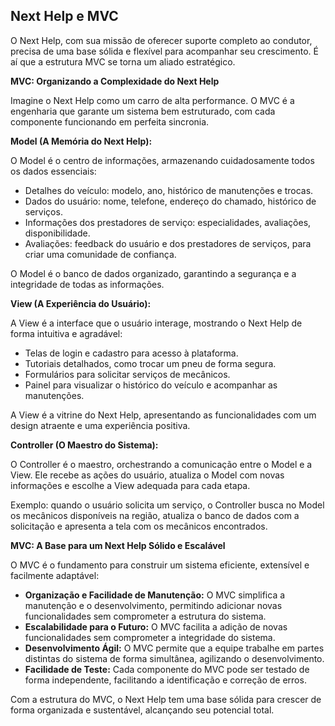 ## Next Help e MVC

O Next Help, com sua missão de oferecer suporte completo ao condutor, precisa de uma base sólida e flexível para acompanhar seu crescimento. É aí que a estrutura MVC se torna um aliado estratégico.

**MVC: Organizando a Complexidade do Next Help**

Imagine o Next Help como um carro de alta performance. O MVC é a engenharia que garante um sistema bem estruturado,  com cada componente  funcionando em perfeita sincronia. 

**Model (A Memória do Next Help):** 

O Model é o centro de informações, armazenando cuidadosamente  todos os dados  essenciais: 

* Detalhes do veículo: modelo, ano, histórico de manutenções e trocas.
* Dados do usuário: nome, telefone, endereço do chamado, histórico de serviços.
* Informações dos prestadores de serviço: especialidades, avaliações,  disponibilidade. 
*  Avaliações:  feedback do usuário e dos prestadores de serviços, para criar uma comunidade de confiança. 

O Model é o banco de dados organizado,  garantindo a  segurança e a integridade  de todas as informações.

**View (A Experiência do Usuário):** 

A View é a interface que o usuário interage,  mostrando o Next Help  de forma  intuitiva  e  agradável:

* Telas de login e cadastro para acesso à plataforma.
* Tutoriais detalhados, como  trocar um pneu de forma segura. 
* Formulários  para solicitar serviços de mecânicos.
* Painel para visualizar o histórico do veículo e acompanhar  as manutenções. 

A View  é a vitrine do  Next Help,  apresentando as funcionalidades com um  design  atraente e uma experiência  positiva.

**Controller (O Maestro do Sistema):**

O Controller é o  maestro,  orchestrando a  comunicação  entre o Model e a View. Ele recebe as ações do usuário, atualiza o Model com novas informações  e escolhe  a  View  adequada para  cada etapa. 

Exemplo: quando o usuário solicita um serviço,  o  Controller busca no Model os mecânicos disponíveis na região, atualiza o banco de dados com a  solicitação e apresenta a tela com  os mecânicos encontrados.

**MVC: A Base para um Next Help  Sólido e Escalável**

O  MVC  é o  fundamento  para  construir um  sistema  eficiente,  extensível  e  facilmente  adaptável: 

* **Organização e  Facilidade de Manutenção:**  O  MVC  simplifica  a  manutenção  e  o  desenvolvimento,  permitindo  adicionar  novas funcionalidades sem comprometer  a estrutura  do sistema.  
* **Escalabilidade para  o Futuro:**  O  MVC  facilita  a  adição de novas  funcionalidades  sem  comprometer a integridade  do  sistema. 
* **Desenvolvimento Ágil:**   O  MVC  permite  que  a equipe  trabalhe em  partes  distintas  do sistema de forma  simultânea,  agilizando o desenvolvimento.
* **Facilidade de  Teste:**  Cada componente do MVC  pode ser testado de forma  independente,   facilitando  a identificação  e  correção  de erros.

Com  a estrutura  do MVC,  o  Next Help  tem  uma  base  sólida para  crescer  de  forma  organizada e  sustentável,   alcançando   seu   potencial  total.  




